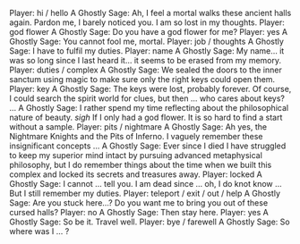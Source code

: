 Player: hi / hello
A Ghostly Sage: Ah, I feel a mortal walks these ancient halls again. Pardon me, I barely noticed you. I am so lost in my thoughts.
Player: god flower
A Ghostly Sage: Do you have a god flower for me?
Player: yes
A Ghostly Sage: You cannot fool me, mortal.
Player: job / thoughts
A Ghostly Sage: I have to fulfil my duties.
Player: name
A Ghostly Sage: My name… it was so long since I last heard it… it seems to be erased from my memory.
Player: duties / complex
A Ghostly Sage: We sealed the doors to the inner sanctum using magic to make sure only the right keys could open them.
Player: key
A Ghostly Sage: The keys were lost, probably forever. Of course, I could search the spirit world for clues, but then … who cares about keys? …
A Ghostly Sage: I rather spend my time reflecting about the philosophical nature of beauty. *sigh* If I only had a god flower. It is so hard to find a start without a sample.
Player: pits / nightmare
A Ghostly Sage: Ah yes, the Nightmare Knights and the Pits of Inferno. I vaguely remember these insignificant concepts …
A Ghostly Sage: Ever since I died I have struggled to keep my superior mind intact by pursuing advanced metaphysical philosophy, but I do remember things about the time when we built this complex and locked its secrets and treasures away.
Player: locked
A Ghostly Sage: I cannot … tell you. I am dead since … oh, I do knot know … But I still remember my duties.
Player: teleport / exit / out / help
A Ghostly Sage: Are you stuck here…? Do you want me to bring you out of these cursed halls?
Player: no
A Ghostly Sage: Then stay here.
Player: yes
A Ghostly Sage: So be it. Travel well.
Player: bye / farewell
A Ghostly Sage: So where was I … ?